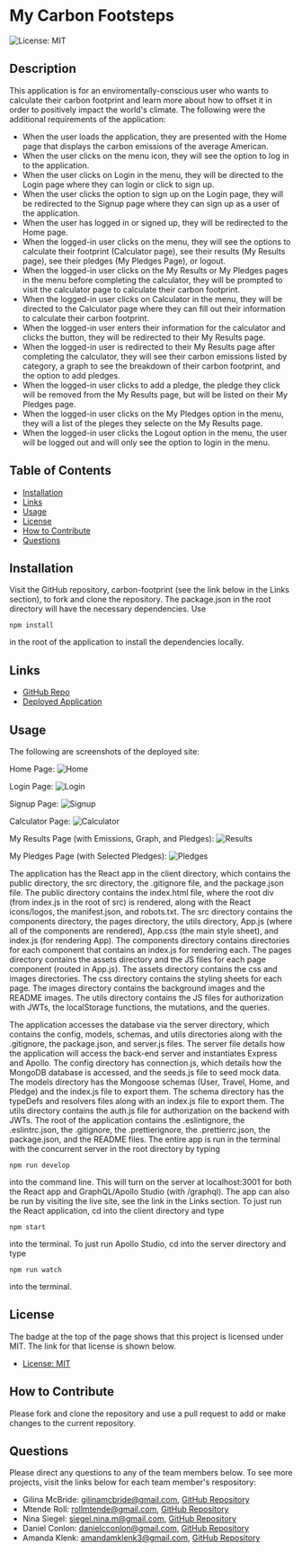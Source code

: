 # My Carbon Footsteps

![License: MIT](https://img.shields.io/badge/License-MIT-yellow.svg)

## Description
This application is for an enviromentally-conscious user who wants to calculate their carbon footprint and learn more about how to offset it in order to positively impact the world's climate. The following were the additional requirements of the application:

* When the user loads the application, they are presented with the Home page that displays the carbon emissions of the average American.
* When the user clicks on the menu icon, they will see the option to log in to the application.
* When the user clicks on Login in the menu, they will be directed to the Login page where they can login or click to sign up.
* When the user clicks the option to sign up on the Login page, they will be redirected to the Signup page where they can sign up as a user of the application.
* When the user has logged in or signed up, they will be redirected to the Home page.
* When the logged-in user clicks on the menu, they will see the options to calculate their footprint (Calculator page), see their results (My Results page), see their pledges (My Pledges Page), or logout.
* When the logged-in user clicks on the My Results or My Pledges pages in the menu before completing the calculator, they will be prompted to visit the calculator page to calculate their carbon footprint.
* When the logged-in user clicks on Calculator in the menu, they will be directed to the Calculator page where they can fill out their information to calculate their carbon footprint.
* When the logged-in user enters their information for the calculator and clicks the button, they will be redirected to their My Results page.
* When the logged-in user is redirected to their My Results page after completing the calculator, they will see their carbon emissions listed by category, a graph to see the breakdown of their carbon footprint, and the option to add pledges.
* When the logged-in user clicks to add a pledge, the pledge they click will be removed from the My Results page, but will be listed on their My Pledges page.
* When the logged-in user clicks on the My Pledges option in the menu, they will a list of the pleges they selecte on the My Results page.
* When the logged-in user clicks the Logout option in the menu, the user will be logged out and will only see the option to login in the menu.

## Table of Contents
- [Installation](#installation)
- [Links](#links)
- [Usage](#usage)
- [License](#license)
- [How to Contribute](#how-to-contribute)
- [Questions](#questions)

## Installation
Visit the GitHub repository, carbon-footprint (see the link below in the Links section), to fork and clone the repository. The package.json in the root directory will have the necessary dependencies. Use
````````````
npm install
````````````
in the root of the application to install the dependencies locally.

## Links
- [GitHub Repo](https://github.com/nmsiegel1/carbon-footprint)
- [Deployed Application]()

## Usage
The following are screenshots of the deployed site:

Home Page:
![Home](/client/src/pages/assets/images/home.png)

Login Page:
![Login](/client/src/pages/assets/images/login.png)

Signup Page:
![Signup](/client/src/pages/assets/images/signup.png)

Calculator Page:
![Calculator](/client/src/pages/assets/images/calculator.png)

My Results Page (with Emissions, Graph, and Pledges):
![Results](/client/src/assets/images/results.png)

My Pledges Page (with Selected Pledges):
![Pledges](/client/src/assets/images/pledges.png)

The application has the React app in the client directory, which contains the public directory, the src directory, the .gitignore file, and the package.json file. The public directory contains the index.html file, where the root div (from index.js in the root of src) is rendered, along with the React icons/logos, the manifest.json, and robots.txt. The src directory contains the components directory, the pages directory, the utils directory, App.js (where all of the components are rendered), App.css (the main style sheet), and index.js (for rendering App). The components directory contains directories for each component that contains an index.js for rendering each. The pages directory contains the assets directory and the JS files for each page component (routed in App.js). The assets directory contains the css and images directories. The css directory contains the styling sheets for each page. The images directory contains the background images and the README images. The utils directory contains the JS files for authorization with JWTs, the localStorage functions, the mutations, and the queries.

The application accesses the database via the server directory, which contains the config, models, schemas, and utils directories along with the .gitignore, the package.json, and server.js files. The server file details how the application will access the back-end server and instantiates Express and Apollo. The config directory has connection.js, which details how the MongoDB database is accessed, and the seeds.js file to seed mock data. The models directory has the Mongoose schemas (User, Travel, Home, and Pledge) and the index.js file to export them. The schema directory has the typeDefs and resolvers files along with an index.js file to export them. The utils directory contains the auth.js file for authorization on the backend with JWTs. The root of the application contains the .eslintignore, the .eslintrc.json, the .gitignore, the .prettierignore, the .prettierrc.json, the package.json, and the README files.
The entire app is run in the terminal with the concurrent server in the root directory by typing
````````````````
npm run develop
````````````````
into the command line. This will turn on the server at localhost:3001 for both the React app and GraphQL/Apollo Studio (with /graphql). The app can also be run by visiting the live site, see the link in the Links section. To just run the React application, cd into the client directory and type
``````````
npm start
``````````
into the terminal. To just run Apollo Studio, cd into the server directory and type
``````````````
npm run watch
``````````````
into the terminal.

## License
The badge at the top of the page shows that this project is licensed under MIT. The link for that license is shown below.
- [License: MIT](https://opensource.org/licenses/MIT)

## How to Contribute
Please fork and clone the repository and use a pull request to add or make changes to the current repository.

## Questions
Please direct any questions to any of the team members below. To see more projects, visit the links below for each team member's respository:
- Gilina McBride: gilinamcbride@gmail.com, [GitHub Repository](https://github.com/gilinamcbride)
- Mtende Roll: rollmtende@gmail.com, [GitHub Repository](https://github.com/MtendeRoll)
- Nina Siegel: siegel.nina.m@gmail.com, [GitHub Repository](https://github.com/nmsiegel1)
- Daniel Conlon: danielcconlon@gmail.com, [GitHub Repository](https://github.com/DanielCConlon)
- Amanda Klenk: amandamklenk3@gmail.com, [GitHub Repository](https://github.com/amklenk)